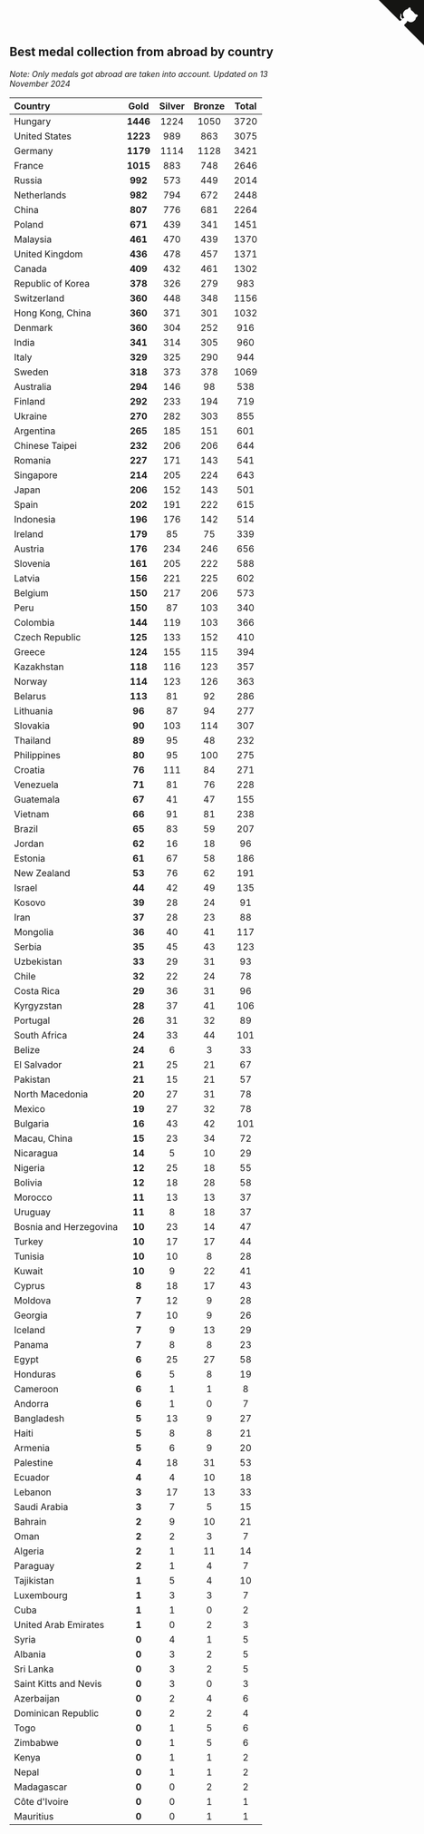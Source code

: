## Best medal collection from abroad by country

*Note: Only medals got abroad are taken into account.*
*Updated on 13 November 2024*

| Country | Gold | Silver | Bronze | Total |
| :--- | :--: | :--: | :--: | :--: |
| Hungary | **1446** | 1224 | 1050 | 3720 |
| United States | **1223** | 989 | 863 | 3075 |
| Germany | **1179** | 1114 | 1128 | 3421 |
| France | **1015** | 883 | 748 | 2646 |
| Russia | **992** | 573 | 449 | 2014 |
| Netherlands | **982** | 794 | 672 | 2448 |
| China | **807** | 776 | 681 | 2264 |
| Poland | **671** | 439 | 341 | 1451 |
| Malaysia | **461** | 470 | 439 | 1370 |
| United Kingdom | **436** | 478 | 457 | 1371 |
| Canada | **409** | 432 | 461 | 1302 |
| Republic of Korea | **378** | 326 | 279 | 983 |
| Switzerland | **360** | 448 | 348 | 1156 |
| Hong Kong, China | **360** | 371 | 301 | 1032 |
| Denmark | **360** | 304 | 252 | 916 |
| India | **341** | 314 | 305 | 960 |
| Italy | **329** | 325 | 290 | 944 |
| Sweden | **318** | 373 | 378 | 1069 |
| Australia | **294** | 146 | 98 | 538 |
| Finland | **292** | 233 | 194 | 719 |
| Ukraine | **270** | 282 | 303 | 855 |
| Argentina | **265** | 185 | 151 | 601 |
| Chinese Taipei | **232** | 206 | 206 | 644 |
| Romania | **227** | 171 | 143 | 541 |
| Singapore | **214** | 205 | 224 | 643 |
| Japan | **206** | 152 | 143 | 501 |
| Spain | **202** | 191 | 222 | 615 |
| Indonesia | **196** | 176 | 142 | 514 |
| Ireland | **179** | 85 | 75 | 339 |
| Austria | **176** | 234 | 246 | 656 |
| Slovenia | **161** | 205 | 222 | 588 |
| Latvia | **156** | 221 | 225 | 602 |
| Belgium | **150** | 217 | 206 | 573 |
| Peru | **150** | 87 | 103 | 340 |
| Colombia | **144** | 119 | 103 | 366 |
| Czech Republic | **125** | 133 | 152 | 410 |
| Greece | **124** | 155 | 115 | 394 |
| Kazakhstan | **118** | 116 | 123 | 357 |
| Norway | **114** | 123 | 126 | 363 |
| Belarus | **113** | 81 | 92 | 286 |
| Lithuania | **96** | 87 | 94 | 277 |
| Slovakia | **90** | 103 | 114 | 307 |
| Thailand | **89** | 95 | 48 | 232 |
| Philippines | **80** | 95 | 100 | 275 |
| Croatia | **76** | 111 | 84 | 271 |
| Venezuela | **71** | 81 | 76 | 228 |
| Guatemala | **67** | 41 | 47 | 155 |
| Vietnam | **66** | 91 | 81 | 238 |
| Brazil | **65** | 83 | 59 | 207 |
| Jordan | **62** | 16 | 18 | 96 |
| Estonia | **61** | 67 | 58 | 186 |
| New Zealand | **53** | 76 | 62 | 191 |
| Israel | **44** | 42 | 49 | 135 |
| Kosovo | **39** | 28 | 24 | 91 |
| Iran | **37** | 28 | 23 | 88 |
| Mongolia | **36** | 40 | 41 | 117 |
| Serbia | **35** | 45 | 43 | 123 |
| Uzbekistan | **33** | 29 | 31 | 93 |
| Chile | **32** | 22 | 24 | 78 |
| Costa Rica | **29** | 36 | 31 | 96 |
| Kyrgyzstan | **28** | 37 | 41 | 106 |
| Portugal | **26** | 31 | 32 | 89 |
| South Africa | **24** | 33 | 44 | 101 |
| Belize | **24** | 6 | 3 | 33 |
| El Salvador | **21** | 25 | 21 | 67 |
| Pakistan | **21** | 15 | 21 | 57 |
| North Macedonia | **20** | 27 | 31 | 78 |
| Mexico | **19** | 27 | 32 | 78 |
| Bulgaria | **16** | 43 | 42 | 101 |
| Macau, China | **15** | 23 | 34 | 72 |
| Nicaragua | **14** | 5 | 10 | 29 |
| Nigeria | **12** | 25 | 18 | 55 |
| Bolivia | **12** | 18 | 28 | 58 |
| Morocco | **11** | 13 | 13 | 37 |
| Uruguay | **11** | 8 | 18 | 37 |
| Bosnia and Herzegovina | **10** | 23 | 14 | 47 |
| Turkey | **10** | 17 | 17 | 44 |
| Tunisia | **10** | 10 | 8 | 28 |
| Kuwait | **10** | 9 | 22 | 41 |
| Cyprus | **8** | 18 | 17 | 43 |
| Moldova | **7** | 12 | 9 | 28 |
| Georgia | **7** | 10 | 9 | 26 |
| Iceland | **7** | 9 | 13 | 29 |
| Panama | **7** | 8 | 8 | 23 |
| Egypt | **6** | 25 | 27 | 58 |
| Honduras | **6** | 5 | 8 | 19 |
| Cameroon | **6** | 1 | 1 | 8 |
| Andorra | **6** | 1 | 0 | 7 |
| Bangladesh | **5** | 13 | 9 | 27 |
| Haiti | **5** | 8 | 8 | 21 |
| Armenia | **5** | 6 | 9 | 20 |
| Palestine | **4** | 18 | 31 | 53 |
| Ecuador | **4** | 4 | 10 | 18 |
| Lebanon | **3** | 17 | 13 | 33 |
| Saudi Arabia | **3** | 7 | 5 | 15 |
| Bahrain | **2** | 9 | 10 | 21 |
| Oman | **2** | 2 | 3 | 7 |
| Algeria | **2** | 1 | 11 | 14 |
| Paraguay | **2** | 1 | 4 | 7 |
| Tajikistan | **1** | 5 | 4 | 10 |
| Luxembourg | **1** | 3 | 3 | 7 |
| Cuba | **1** | 1 | 0 | 2 |
| United Arab Emirates | **1** | 0 | 2 | 3 |
| Syria | **0** | 4 | 1 | 5 |
| Albania | **0** | 3 | 2 | 5 |
| Sri Lanka | **0** | 3 | 2 | 5 |
| Saint Kitts and Nevis | **0** | 3 | 0 | 3 |
| Azerbaijan | **0** | 2 | 4 | 6 |
| Dominican Republic | **0** | 2 | 2 | 4 |
| Togo | **0** | 1 | 5 | 6 |
| Zimbabwe | **0** | 1 | 5 | 6 |
| Kenya | **0** | 1 | 1 | 2 |
| Nepal | **0** | 1 | 1 | 2 |
| Madagascar | **0** | 0 | 2 | 2 |
| Côte d'Ivoire | **0** | 0 | 1 | 1 |
| Mauritius | **0** | 0 | 1 | 1 |


<a href="https://github.com/jonatanklosko/wca_statistics" class="github-corner" aria-label="View source on Github"><svg width="80" height="80" viewBox="0 0 250 250" style="fill:#151513; color:#fff; position: absolute; top: 0; border: 0; right: 0;" aria-hidden="true"><path d="M0,0 L115,115 L130,115 L142,142 L250,250 L250,0 Z"></path><path d="M128.3,109.0 C113.8,99.7 119.0,89.6 119.0,89.6 C122.0,82.7 120.5,78.6 120.5,78.6 C119.2,72.0 123.4,76.3 123.4,76.3 C127.3,80.9 125.5,87.3 125.5,87.3 C122.9,97.6 130.6,101.9 134.4,103.2" fill="currentColor" style="transform-origin: 130px 106px;" class="octo-arm"></path><path d="M115.0,115.0 C114.9,115.1 118.7,116.5 119.8,115.4 L133.7,101.6 C136.9,99.2 139.9,98.4 142.2,98.6 C133.8,88.0 127.5,74.4 143.8,58.0 C148.5,53.4 154.0,51.2 159.7,51.0 C160.3,49.4 163.2,43.6 171.4,40.1 C171.4,40.1 176.1,42.5 178.8,56.2 C183.1,58.6 187.2,61.8 190.9,65.4 C194.5,69.0 197.7,73.2 200.1,77.6 C213.8,80.2 216.3,84.9 216.3,84.9 C212.7,93.1 206.9,96.0 205.4,96.6 C205.1,102.4 203.0,107.8 198.3,112.5 C181.9,128.9 168.3,122.5 157.7,114.1 C157.9,116.9 156.7,120.9 152.7,124.9 L141.0,136.5 C139.8,137.7 141.6,141.9 141.8,141.8 Z" fill="currentColor" class="octo-body"></path></svg></a><style>.github-corner:hover .octo-arm{animation:octocat-wave 560ms ease-in-out}@keyframes octocat-wave{0%,100%{transform:rotate(0)}20%,60%{transform:rotate(-25deg)}40%,80%{transform:rotate(10deg)}}@media (max-width:500px){.github-corner:hover .octo-arm{animation:none}.github-corner .octo-arm{animation:octocat-wave 560ms ease-in-out}}</style>
